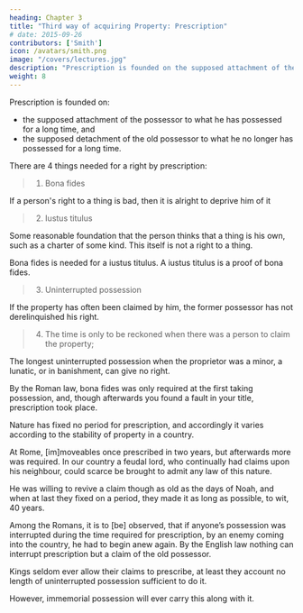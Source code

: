```yaml
---
heading: Chapter 3
title: "Third way of acquiring Property: Prescription"
# date: 2015-09-26
contributors: ['Smith']
icon: /avatars/smith.png
image: "/covers/lectures.jpg"
description: "Prescription is founded on the supposed attachment of the possessor to what he has possessed for a long time, and the supposed detachment of the old possessor to what he no longer has possessed for a long time"
weight: 8
---
```




Prescription is founded on:
- the supposed attachment of the possessor to what he has possessed for a long time, and
- the supposed detachment of the old possessor to what he no longer has possessed for a long time.

There are 4 things needed for a right by prescription:

> 1. Bona fides

If a person's right to a thing is bad, then it is alright to deprive him of it<!-- , and the indifferent spectator can easily go along with the depriving him of the possession. -->

> 2. Iustus titulus

Some reasonable foundation that the person thinks that a thing is his own, such as a charter of some kind. This itself is not a right to a thing.

Bona fides is needed for a iustus titulus. A iustus titulus is a proof of bona fides.

<!-- , by which is not meant a title just in all respects, for this is of itself sufficient without anything else, but a iustus titulus signifies  -->
<!-- If he claims a right without any such title, no impartial spectator can enter into his sentiments. -->

> 3. Uninterrupted possession

If the property has often been claimed by him, the former possessor has not derelinquished his right.

> 4. The time is only to be reckoned when there was a person to claim the property;
    
The longest uninterrupted possession when the proprietor was a minor, a lunatic, or in banishment, can give no right.

By the Roman law, bona fides was only required at the first taking possession, and, though afterwards you found a fault in your title, prescription took place.

Nature has fixed no period for prescription, and accordingly it varies according to the stability of property in a country.

At Rome, [im]moveables once prescribed in two years, but afterwards more was required. In our country a feudal lord, who continually had claims upon his neighbour, could scarce be brought to admit any law of this nature.

He was willing to revive a claim though as old as the days of Noah, and when at last they fixed on a period, they made it as long as possible, to wit, 40 years.

Among the Romans, it is to [be] observed, that if anyone’s possession was interrupted during the time required for prescription, by an enemy coming into the country, he had to begin anew again.
By the English law nothing can interrupt prescription but a claim of the old possessor.

Kings seldom ever allow their claims to prescribe, at least they account no length of uninterrupted possession sufficient to do it.

However, immemorial possession will ever carry this along with it.
